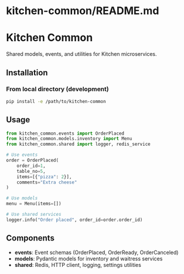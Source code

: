 # kitchen-common/README.md
# Kitchen Common

Shared models, events, and utilities for Kitchen microservices.

## Installation

### From local directory (development)
```bash
pip install -e /path/to/kitchen-common
```

## Usage
```python
from kitchen_common.events import OrderPlaced
from kitchen_common.models.inventory import Menu
from kitchen_common.shared import logger, redis_service

# Use events
order = OrderPlaced(
    order_id=1,
    table_no=5,
    items=[{"pizza": 2}],
    comments="Extra cheese"
)

# Use models
menu = Menu(items=[])

# Use shared services
logger.info("Order placed", order_id=order.order_id)
```

## Components

- **events**: Event schemas (OrderPlaced, OrderReady, OrderCanceled)
- **models**: Pydantic models for inventory and waitress services
- **shared**: Redis, HTTP client, logging, settings utilities